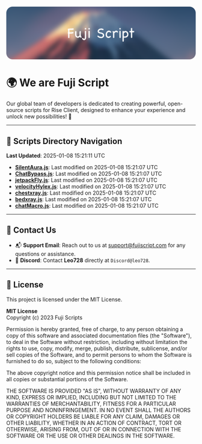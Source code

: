 ![Banner](.github/b.webp)

# 🌍 **We are Fuji Script**

Our global team of developers is dedicated to creating powerful, open-source scripts for Rise Client, designed to enhance your experience and unlock new possibilities! 🌟

---
<!-- SCRIPTS_NAVIGATION_START -->
## 📂 **Scripts Directory Navigation**

**Last Updated**: 2025-01-08 15:21:11 UTC

- **[SilentAura.js](scripts/SilentAura.js)**: Last modified on 2025-01-08 15:21:07 UTC
- **[ChatBypass.js](scripts/ChatBypass.js)**: Last modified on 2025-01-08 15:21:07 UTC
- **[jetpackFly.js](scripts/jetpackFly.js)**: Last modified on 2025-01-08 15:21:07 UTC
- **[velocityHylex.js](scripts/velocityHylex.js)**: Last modified on 2025-01-08 15:21:07 UTC
- **[chestxray.js](scripts/chestxray.js)**: Last modified on 2025-01-08 15:21:07 UTC
- **[bedxray.js](scripts/bedxray.js)**: Last modified on 2025-01-08 15:21:07 UTC
- **[chatMacro.js](scripts/chatMacro.js)**: Last modified on 2025-01-08 15:21:07 UTC

<!-- SCRIPTS_NAVIGATION_END -->

---

## 💬 **Contact Us**  
- 📬 **Support Email**: Reach out to us at [support@fujiscript.com](mailto:support@fujiscript.com) for any questions or assistance.  
- 💬 **Discord**: Contact **Leo728** directly at `Discord@leo728`.

---

## 📜 **License**

This project is licensed under the MIT License.  

**MIT License**  
Copyright (c) 2023 Fuji Scripts  

Permission is hereby granted, free of charge, to any person obtaining a copy of this software and associated documentation files (the "Software"), to deal in the Software without restriction, including without limitation the rights to use, copy, modify, merge, publish, distribute, sublicense, and/or sell copies of the Software, and to permit persons to whom the Software is furnished to do so, subject to the following conditions:  

The above copyright notice and this permission notice shall be included in all copies or substantial portions of the Software.  

THE SOFTWARE IS PROVIDED "AS IS", WITHOUT WARRANTY OF ANY KIND, EXPRESS OR IMPLIED, INCLUDING BUT NOT LIMITED TO THE WARRANTIES OF MERCHANTABILITY, FITNESS FOR A PARTICULAR PURPOSE AND NONINFRINGEMENT. IN NO EVENT SHALL THE AUTHORS OR COPYRIGHT HOLDERS BE LIABLE FOR ANY CLAIM, DAMAGES OR OTHER LIABILITY, WHETHER IN AN ACTION OF CONTRACT, TORT OR OTHERWISE, ARISING FROM, OUT OF OR IN CONNECTION WITH THE SOFTWARE OR THE USE OR OTHER DEALINGS IN THE SOFTWARE.  
